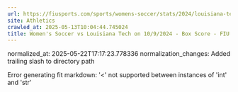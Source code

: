 ```yaml
---
url: https://fiusports.com/sports/womens-soccer/stats/2024/louisiana-tech/boxscore/12509/
site: Athletics
crawled_at: 2025-05-13T10:04:44.745024
title: Women's Soccer vs Louisiana Tech on 10/9/2024 - Box Score - FIU Athletics
---
```

normalized_at: 2025-05-22T17:17:23.778336
normalization_changes: Added trailing slash to directory path

Error generating fit markdown: '<' not supported between instances of 'int' and 'str'